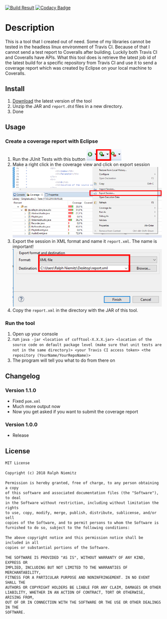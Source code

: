 [![Build Result](https://api.travis-ci.org/RalleYTN/Coveralls-Offline-Tool.svg?branch=master)](https://travis-ci.org/RalleYTN/Coveralls-Offline-Tool)
[![Codacy Badge](https://api.codacy.com/project/badge/Grade/918e3d29d66343a88df68a0139668737)](https://www.codacy.com/app/ralph.niemitz/Coveralls-Offline-Tool?utm_source=github.com&amp;utm_medium=referral&amp;utm_content=RalleYTN/Coveralls-Offline-Tool&amp;utm_campaign=Badge_Grade)

# Description

This is a tool that I created out of need.
Some of my libraries cannot be tested in the headless linux environment of Travis CI.
Because of that I cannot send a test report to Coveralls after building.
Luckily both Travis CI and Coveralls have APIs.
What this tool does is retrieve the latest job id of the latest build for a specific repository from Travis CI and use it to send a coverage report which
was created by Eclipse on your local machine to Coveralls.

## Install

1. [Download](https://github.com/RalleYTN/Coveralls-Offline-Tool/releases) the latest version of the tool
1. Unzip the JAR and `report.dtd` files in a new directory.
1. Done

## Usage

### Create a coverage report with Eclipse

1. Run the JUnit Tests with this button ![Step 1](https://raw.githubusercontent.com/RalleYTN/Coveralls-Offline-Tool/master/img/step1.png)
1. Make a right click in the coverage view and click on export session ![Step 2](https://raw.githubusercontent.com/RalleYTN/Coveralls-Offline-Tool/master/img/step2.png)
1. Export the session in XML format and name it `report.xml`. The name is important! ![Step 3](https://raw.githubusercontent.com/RalleYTN/Coveralls-Offline-Tool/master/img/step3.png)
1. Copy the `report.xml` in the directory with the JAR of this tool.

### Run the tool

1. Open up your console
1. run `java -jar <location of cofftool-X.X.X.jar> <location of the source code on default package level (make sure that unit tests are not in the same directory)> <your Travis CI access token> <the repository (YourName/YourRepoName)>`
1. The program will tell you what to do from there on

## Changelog

### Version 1.1.0

- Fixed `pom.xml`
- Much more output now
- Now you get asked if you want to submit the coverage report

### Version 1.0.0

- Release

## License

```
MIT License

Copyright (c) 2018 Ralph Niemitz

Permission is hereby granted, free of charge, to any person obtaining a copy
of this software and associated documentation files (the "Software"), to deal
in the Software without restriction, including without limitation the rights
to use, copy, modify, merge, publish, distribute, sublicense, and/or sell
copies of the Software, and to permit persons to whom the Software is
furnished to do so, subject to the following conditions:

The above copyright notice and this permission notice shall be included in all
copies or substantial portions of the Software.

THE SOFTWARE IS PROVIDED "AS IS", WITHOUT WARRANTY OF ANY KIND, EXPRESS OR
IMPLIED, INCLUDING BUT NOT LIMITED TO THE WARRANTIES OF MERCHANTABILITY,
FITNESS FOR A PARTICULAR PURPOSE AND NONINFRINGEMENT. IN NO EVENT SHALL THE
AUTHORS OR COPYRIGHT HOLDERS BE LIABLE FOR ANY CLAIM, DAMAGES OR OTHER
LIABILITY, WHETHER IN AN ACTION OF CONTRACT, TORT OR OTHERWISE, ARISING FROM,
OUT OF OR IN CONNECTION WITH THE SOFTWARE OR THE USE OR OTHER DEALINGS IN THE
SOFTWARE.
```